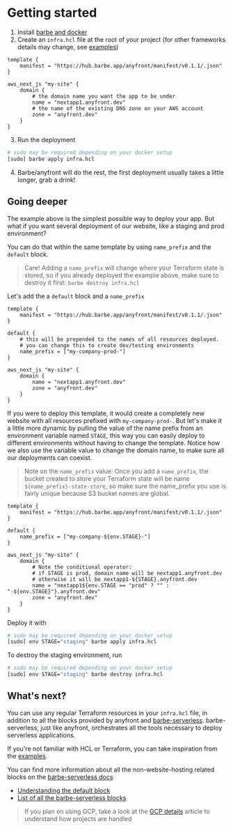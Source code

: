 # Getting started


1. Install [barbe and docker](https://github.com/Plenituz/barbe/blob/main/docs/installation.md)
2. Create an `infra.hcl` file at the root of your project (for other frameworks details may change, see [examples](examples/))
```hcl
template {
    manifest = "https://hub.barbe.app/anyfront/manifest/v0.1.1/.json"
}

aws_next_js "my-site" {
    domain {
        # the domain name you want the app to be under
        name = "nextapp1.anyfront.dev"
        # the name of the existing DNS zone on your AWS account
        zone = "anyfront.dev"
    }
}
```
3. Run the deployment
```bash
# sudo may be required depending on your docker setup
[sudo] barbe apply infra.hcl
```
4. Barbe/anyfront will do the rest, the first deployment usually takes a little longer, grab a drink!

## Going deeper

The example above is the simplest possible way to deploy your app. But what if you want several deployment of our website, like a staging and prod environment?

You can do that within the same template by using `name_prefix` and the `default` block.

> Care! Adding a `name_prefix` will change where your Terraform state is stored, so if you already deployed the example above, make sure to destroy it first: `barbe destroy infra.hcl`

Let's add the a `default` block and a `name_prefix`

```hcl
template {
    manifest = "https://hub.barbe.app/anyfront/manifest/v0.1.1/.json"
}

default {
    # this will be prepended to the names of all resources deployed.
    # you can change this to create dev/testing environments
    name_prefix = ["my-company-prod-"]
}

aws_next_js "my-site" {
    domain {
        name = "nextapp1.anyfront.dev"
        zone = "anyfront.dev"
    }
}
```

If you were to deploy this template, it would create a completely new website with all resources prefixed with `my-company-prod-`. But let's make it a little more dynamic by pulling the value of the name prefix from an environment variable named `STAGE`, this way you can easily deploy to different environments without having to change the template. Notice how we also use the variable value to change the domain name, to make sure all our deployments can coexist.

> Note on the `name_prefix` value: Once you add a `name_prefix`, the bucket created to store your Terraform state will be name `${name_prefix}-state-store`, so make sure the name_prefix you use is fairly unique because S3 bucket names are global.

```hcl
template {
    manifest = "https://hub.barbe.app/anyfront/manifest/v0.1.1/.json"
}

default {
    name_prefix = ["my-company-${env.STAGE}-"]
}

aws_next_js "my-site" {
    domain {
        # Note the conditional operator: 
        # if STAGE is prod, domain name will be nextapp1.anyfront.dev
        # otherwise it will be nextapp1-${STAGE}.anyfront.dev
        name = "nextapp1${env.STAGE == "prod" ? "" : "-${env.STAGE}"}.anyfront.dev"
        zone = "anyfront.dev"
    }
}
```

Deploy it with
```bash
# sudo may be required depending on your docker setup
[sudo] env STAGE="staging" barbe apply infra.hcl
```

To destroy the staging environment, run
```bash
# sudo may be required depending on your docker setup
[sudo] env STAGE="staging" barbe destroy infra.hcl
```

## What's next?

You can use any regular Terraform resources in your `infra.hcl` file, in addition to all the blocks provided by anyfront and [barbe-serverless](https://github.com/Plenituz/barbe-serverless). barbe-serverless, just like anyfront, orchestrates all the tools necessary to deploy serverless applications.

If you're not familiar with HCL or Terraform, you can take inspiration from the [examples](examples/).

You can find more information about all the non-website-hosting related blocks on the [barbe-serverless docs](https://github.com/Plenituz/barbe-serverless/tree/main/docs)
- [Understanding the default block](https://github.com/Plenituz/barbe-serverless/blob/main/docs/default-blocks.md)
- [List of all the barbe-serverless blocks](https://github.com/Plenituz/barbe-serverless/blob/main/docs/references/README.md)

> If you plan on using GCP, take a look at the [GCP details](gcp-details.md) article to understand how projects are handled